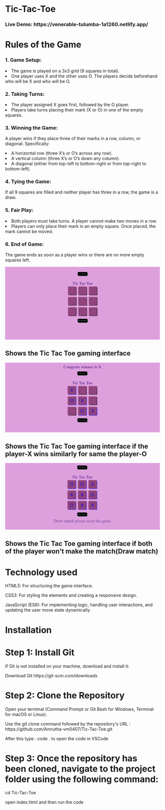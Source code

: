 <h1>Tic-Tac-Toe</h1>
<h3>Live Demo: https://venerable-tulumba-1a1260.netlify.app/</h3>
<h1>Rules of the Game</h1>
<h3>1. Game Setup:</h3>
<li>The game is played on a 3x3 grid (9 squares in total).</li>
<li>One player uses X and the other uses O. The players decide beforehand who will be X and who will be O.</li>
<h3>2. Taking Turns:</h3>
<li>The player assigned X goes first, followed by the O player.</li>
<li>Players take turns placing their mark (X or O) in one of the empty squares.</li>
<h3>3. Winning the Game:</h3>
<p>A player wins if they place three of their marks in a row, column, or diagonal. Specifically:</p>

<li>A horizontal row (three X’s or O’s across any row).</li>
<li>A vertical column (three X’s or O’s down any column).</li>
<li>A diagonal (either from top-left to bottom-right or from top-right to bottom-left).</li>
<h3>4. Tying the Game:</h3>
<p>If all 9 squares are filled and neither player has three in a row, the game is a draw.</p>
<h3>5. Fair Play:</h3>
<li>Both players must take turns. A player cannot make two moves in a row.</li>
<li>Players can only place their mark in an empty square. Once placed, the mark cannot be moved.</li>
<h3>6. End of Game:</h3>
<p>The game ends as soon as a player wins or there are no more empty squares left.</p>
<img src="Screenshot 2024-10-03 225308.png">
<h2>Shows the Tic Tac Toe gaming interface</h2>
<img src="Screenshot 2024-10-03 225331.png">
<h2>Shows the Tic Tac Toe gaming interface if the player-X wins similarly for same the player-O</h2>
<img src="Screenshot 2024-10-03 225501.png">
<h2>Shows the Tic Tac Toe gaming interface if both of the player won't make the match(Draw match)</h2>

<h1>Technology used</h1>
<p>HTML5: For structuring the game interface.</p>
<p>CSS3: For styling the elements and creating a responsive design.</p>
<p>JavaScript (ES6): For implementing logic, handling user interactions, and updating the user move state dynamically.</p>

<h1>Installation</h1>

<h1>Step 1: Install Git </h1>
<p>If Git is not installed on your machine, download and install it:</p>
<p>Download Git https://git-scm.com/downloads</p>


<h1>Step 2: Clone the Repository</h1>
<p>Open your terminal (Command Prompt or Git Bash for Windows, Terminal for macOS or Linux).</p>
<p>Use the git clone command followed by the repository's URL : https://github.com/Amrutha-vm0407/Tic-Tac-Toe.git</p>
<p>After this type : code . to open the code in VSCode</p>



<h1>Step 3: Once the repository has been cloned, navigate to the project folder using the following command:</h1>
<p>cd Tic-Tac-Toe</p>
<p>open index.html and then run the code </p>
